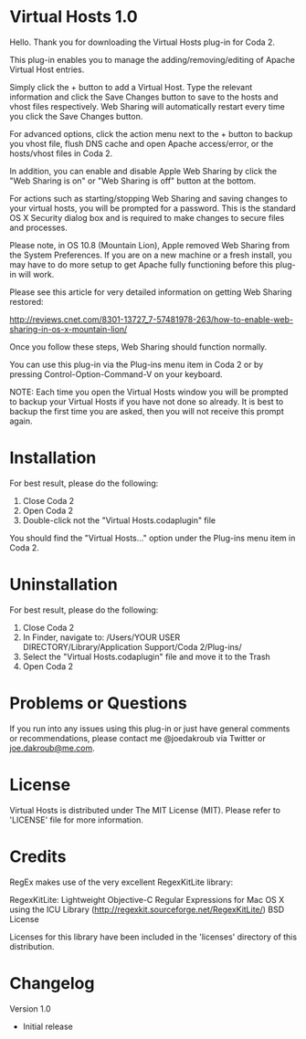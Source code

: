 Virtual Hosts 1.0
=================

Hello. Thank you for downloading the Virtual Hosts plug-in for Coda 2.

This plug-in enables you to manage the adding/removing/editing of Apache Virtual Host entries.

Simply click the + button to add a Virtual Host. Type the relevant information and click the Save Changes button to save to the hosts and vhost files respectively. Web Sharing will automatically restart every time you click the Save Changes button.

For advanced options, click the action menu next to the + button to backup you vhost file, flush DNS cache and open Apache access/error, or the hosts/vhost files in Coda 2.

In addition, you can enable and disable Apple Web Sharing by click the "Web Sharing is on" or "Web Sharing is off" button at the bottom.

For actions such as starting/stopping Web Sharing and saving changes to your virtual hosts, you will be prompted for a password. This is the standard OS X Security dialog box and is required to make changes to secure files and processes.

Please note, in OS 10.8 (Mountain Lion), Apple removed Web Sharing from the System Preferences. If you are on a new machine or a fresh install, you may have to do more setup to get Apache fully functioning before this plug-in will work.

Please see this article for very detailed information on getting Web Sharing restored:

http://reviews.cnet.com/8301-13727_7-57481978-263/how-to-enable-web-sharing-in-os-x-mountain-lion/

Once you follow these steps, Web Sharing should function normally.

You can use this plug-in via the Plug-ins menu item in Coda 2 or by pressing Control-Option-Command-V on your keyboard.

NOTE: Each time you open the Virtual Hosts window you will be prompted to backup your Virtual Hosts if you have not done so already. It is best to backup the first time you are asked, then you will not receive this prompt again.


Installation
============

For best result, please do the following:

1. Close Coda 2
2. Open Coda 2
3. Double-click not the "Virtual Hosts.codaplugin" file

You should find the "Virtual Hosts..." option under the Plug-ins menu item in Coda 2.


Uninstallation
==============

For best result, please do the following:

1. Close Coda 2
2. In Finder, navigate to: /Users/YOUR USER DIRECTORY/Library/Application Support/Coda 2/Plug-ins/
3. Select the "Virtual Hosts.codaplugin" file and move it to the Trash
4. Open Coda 2


Problems or Questions
=====================

If you run into any issues using this plug-in or just have general comments or recommendations, please contact me @joedakroub via Twitter or joe.dakroub@me.com.


License
=======

Virtual Hosts is distributed under The MIT License (MIT). Please refer to 'LICENSE' file for more information.


Credits
=======

RegEx makes use of the very excellent RegexKitLite library:

RegexKitLite: Lightweight Objective-C Regular Expressions for Mac OS X using the ICU Library (http://regexkit.sourceforge.net/RegexKitLite/) BSD License

Licenses for this library have been included in the 'licenses' directory of this distribution. 


Changelog
=========

Version 1.0

* Initial release